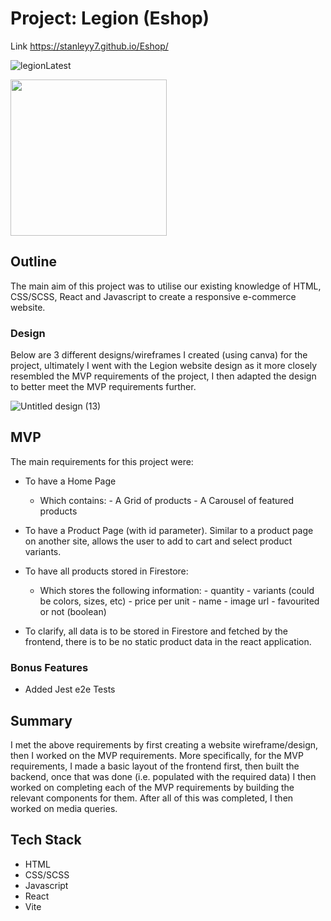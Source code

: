 # Project: Legion (Eshop)

Link https://stanleyy7.github.io/Eshop/

![legionLatest](https://user-images.githubusercontent.com/119549394/219933057-ce25b8a2-764e-4bda-af9b-4050a6eb3f3f.png)

<img width="250" src="https://github.com/StanleyY7/Eshop/actions/workflows/main.yml/badge.svg"/>

## Outline
The main aim of this project was to utilise our existing knowledge of HTML, CSS/SCSS, React and Javascript to create a responsive e-commerce website. 

### Design

Below are 3 different designs/wireframes I created (using canva) for the project, ultimately I went with the Legion website design as it more closely resembled the MVP requirements of the project, I then adapted the design to better meet the MVP requirements further.

![Untitled design (13)](https://user-images.githubusercontent.com/119549394/215723162-8fb69dd3-7967-4bf8-944e-067ea26578be.png)

## MVP

The main requirements for this project were:

-   To have a Home Page
     -   Which contains:
        -   A Grid of products
        -   A Carousel of featured products
        
-   To have a Product Page (with id parameter). Similar to a product page on another site, allows the user to add to cart and select product variants.
        
-   To have all products stored in Firestore:
      -  Which stores the following information:
        -   quantity
        -   variants (could be colors, sizes, etc)
        -   price per unit
        -   name
        -   image url
        -   favourited or not (boolean)
-    To clarify, all data is to be stored in Firestore and fetched by the frontend, there is to be no static product data in the react application.

### Bonus Features

- Added Jest e2e Tests

## Summary

I met the above requirements by first creating a website wireframe/design, then I worked on the MVP requirements. More specifically, for the MVP requirements, I made a basic layout of the frontend first, then built the backend, once that was done (i.e. populated with the required data) I then worked on completing each of the MVP requirements by building the relevant components for them. After all of this was completed, I then worked on media queries.

## Tech Stack
- HTML
- CSS/SCSS
- Javascript
- React
- Vite

